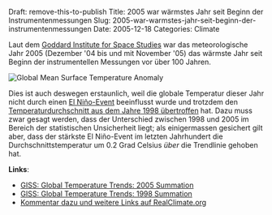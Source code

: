 Draft: remove-this-to-publish
Title: 2005 war wärmstes Jahr seit Beginn der Instrumentenmessungen
Slug: 2005-war-warmstes-jahr-seit-beginn-der-instrumentenmessungen
Date: 2005-12-18
Categories: Climate

Laut dem [Goddard Institute for Space Studies](http://www.giss.nasa.gov/) war das meteorologische Jahr 2005 (Dezember '04 bis und mit November '05) das wärmste Jahr seit Beginn der instrumentellen Messungen vor über 100 Jahren.

![Global Mean Surface Temperature Anomaly](http://blog.irregular.ch/wp-content/upload/2005_fig1x_s.gif)

Dies ist auch deswegen erstaunlich, weil die globale Temperatur dieser Jahr nicht durch einen [El Niño-Event](http://www.pmel.noaa.gov/tao/elnino/el-nino-story.html) beeinflusst wurde und trotzdem den [Temperaturdurchschnitt aus dem Jahre 1998 übertroffen](http://data.giss.nasa.gov/gistemp/1998/) hat. Dazu muss zwar gesagt werden, dass der Unterschied zwischen 1998 und 2005 im Bereich der statistischen Unsicherheit liegt; als einigermassen gesichert gilt aber, dass der stärkste El Niño-Event im letzten Jahrhundert die Durchschnittstemperatur um 0.2 Grad Celsius _über_ die Trendlinie gehoben hat.

**Links**:

- [GISS: Global Temperature Trends: 2005 Summation](http://data.giss.nasa.gov/gistemp/2005/)
- [GISS: Global Temperature Trends: 1998 Summation](http://data.giss.nasa.gov/gistemp/1998/)
- [Kommentar dazu und weitere Links auf RealClimate.org](http://www.realclimate.org/index.php?p=231)
